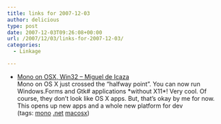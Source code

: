 ```yaml
---
title: links for 2007-12-03
author: delicious
type: post
date: 2007-12-03T09:26:08+00:00
url: /2007/12/03/links-for-2007-12-03/
categories:
  - Linkage

---
```

  * <div>
      <a href="http://tirania.org/blog/archive/2007/Dec-02-2.html">Mono on OSX, Win32 &#8211; Miguel de Icaza</a>
    </div>
    
    <div>
      Mono on OS X just crossed the &#8220;halfway point&#8221;. You can now run Windows.Forms and Gtk# applications *without X11*! Very cool. Of course, they don&#8217;t look like OS X apps. But, that&#8217;s okay by me for now. This opens up new apps and a whole new platform for dev
    </div>
    
    <div>
      (tags: <a href="http://del.icio.us/tazzzzz/mono">mono</a> <a href="http://del.icio.us/tazzzzz/.net">.net</a> <a href="http://del.icio.us/tazzzzz/macosx">macosx</a>)
    </div>